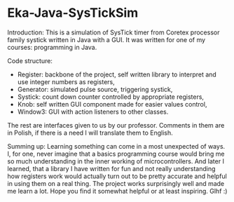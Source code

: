 # Eka-Java-SysTickSim
 Introduction:
This is a simulation of SysTick timer from Coretex processor family systick written in Java with a GUI. It was written for one of my courses: programming in Java.

 Code structure:
- Register: backbone of the project, self written library to interpret and use integer numbers as registers,
- Generator: simulated pulse source, triggering systick,
- Systick: count down counter controlled by appropriate registers,
- Knob: self written GUI component made for easier values control,
- Window3: GUI with action listeners to other classes.

The rest are interfaces given to us by our professor. Comments in them are in Polish, if there is a need I will translate them to English.

 Summing up:
Learning something can come in a most unexpected of ways. I, for one, never imagine that a basics programming course would bring me so much understanding in the inner working of microcontrollers. And later I learned, that a library I have written for fun and not really understanding how registers work would actually turn out to be pretty accurate and helpful in using them on a real thing. The project works surprisingly well and made me learn a lot. Hope you find it somewhat helpful or at least inspiring. Glhf :)
